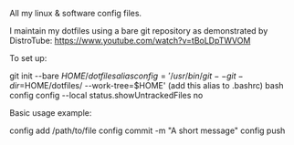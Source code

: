 All my linux & software config files.

I maintain my dotfiles using a bare git repository as demonstrated by DistroTube: https://www.youtube.com/watch?v=tBoLDpTWVOM

To set up:

git init --bare $HOME/dotfiles alias config='/usr/bin/git --git-dir=$HOME/dotfiles/ --work-tree=$HOME' (add this alias to .bashrc) bash config config --local status.showUntrackedFiles no

Basic usage example:

config add /path/to/file config commit -m "A short message" config push
